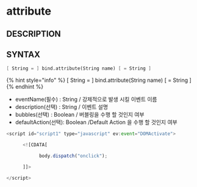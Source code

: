 # attribute


## DESCRIPTION 
                                                                                
## SYNTAX 

```scheme
[ String = ] bind.attribute(String name) [ = String ] 
```

{% hint style="info" %}
\[ String = \] bind.attribute\(String name\) \[ = String \]
{% endhint %}

* eventName\(필수\) : String / 강제적으로 발생 시킬 이벤트 이름
* description\(선택\) : String / 이벤트 설명
* bubbles\(선택\) : Boolean / 버블링을 수행 할 것인지 여부
* defaultAction\(선택\):  Boolean /Default Action 을 수행 할 것인지 여부

```javascript
<script id="script1" type="javascript" ev:event="DOMActivate">

      <![CDATA[

            body.dispatch("onclick");

      ]]>

</script> 
```

